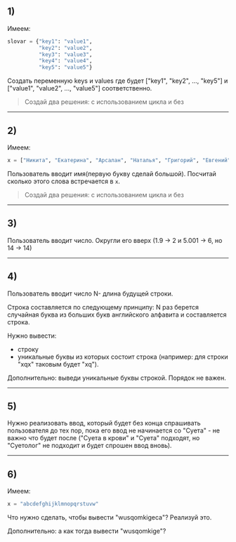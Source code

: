 ## 1) 

Имеем:

```python
slovar = {"key1": "value1",
          "key2": "value2",
          "key3": "value3",
          "key4": "value4",
          "key5": "value5"}
```

Создать переменную keys и values где будет ["key1", "key2", ..., "key5"] и ["value1", "value2", ..., "value5"] соответственно.

> Создай два решения: с использованием цикла и без

---

## 2)

Имеем:

```python
x = ["Никита", "Екатерина", "Арсалан", "Наталья", "Григорий", "Евгений", "Анастасия", "Андрей", "Евгения", "Герман", "Тимур", "Ярослава", "Есения", "Даниил", "Данил"]
```

Пользователь вводит имя(первую букву сделай большой). Посчитай сколько этого слова встречается в <code>x</code>.

> Создай два решения: с использованием цикла и без

---

## 3) 

Пользователь вводит число. Округли его вверх (1.9 -> 2 и 5.001 -> 6, но 14 -> 14)

---

## 4)

Пользователь вводит число N- длина будущей строки.

Строка составляется по следующему принципу: N раз берется случайная буква из больших букв английского алфавита и составляется строка.

Нужно вывести:
- строку
- уникальные буквы из которых состоит строка (например: для строки "xqx" таковым будет "xq"). 

Дополнительно: выведи уникальные буквы строкой. Порядок не важен.

---

## 5)

Нужно реализовать ввод, который будет без конца спрашивать пользователя до тех пор, пока его ввод не начинается со "Суета" - не важно что будет после ("Суета в крови" и "Суета" подходят, но "Суетолог" не подходит и будет спрошен ввод вновь).

---

## 6)

Имеем:

```python
x = "abcdefghijklmnopqrstuvw"
```

Что нужно сделать, чтобы вывести "wusqomkigeca"? Реализуй это.

Дополнительно: а как тогда вывести "wusqomkige"?
